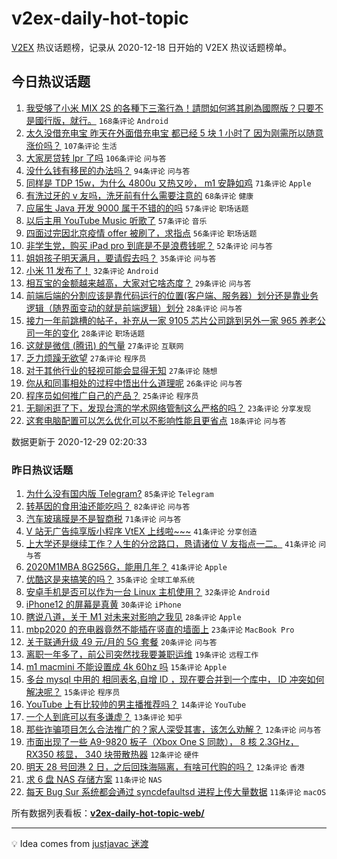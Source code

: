 # v2ex-daily-hot-topic

[V2EX](https://www.v2ex.com/) 热议话题榜，记录从 2020-12-18 日开始的 V2EX 热议话题榜单。

## 今日热议话题

<!-- TODAY BEGIN -->
1. [我受够了小米 MIX 2S 的各種下三濫行為！請問如何將其刷為國際版？只要不是國行版，就行。](https://www.v2ex.com/t/739580) ``168条评论`` ``Android``
1. [太久没借充电宝 昨天在外面借充电宝 都已经 5 块 1 小时了 因为刚需所以随意涨价吗？](https://www.v2ex.com/t/739541) ``107条评论`` ``生活``
1. [大家房贷转 lpr 了吗](https://www.v2ex.com/t/739497) ``106条评论`` ``问与答``
1. [没什么钱有移民的办法吗？](https://www.v2ex.com/t/739499) ``94条评论`` ``问与答``
1. [同样是 TDP 15w，为什么 4800u 又热又吵， m1 安静如鸡](https://www.v2ex.com/t/739574) ``71条评论`` ``Apple``
1. [有洗过牙的 v 友吗，洗牙前有什么需要注意的](https://www.v2ex.com/t/739600) ``68条评论`` ``健康``
1. [应届生 Java 开发 9000 属于不错的的吗](https://www.v2ex.com/t/739609) ``57条评论`` ``职场话题``
1. [以后主用 YouTube Music 听歌了](https://www.v2ex.com/t/739553) ``57条评论`` ``音乐``
1. [四面过完因北京疫情 offer 被刷了，求指点](https://www.v2ex.com/t/739560) ``56条评论`` ``职场话题``
1. [非学生党，购买 iPad pro 到底是不是浪费钱呢？](https://www.v2ex.com/t/739575) ``52条评论`` ``问与答``
1. [姐姐孩子明天满月，要请假去吗？](https://www.v2ex.com/t/739501) ``35条评论`` ``问与答``
1. [小米 11 发布了！](https://www.v2ex.com/t/739787) ``32条评论`` ``Android``
1. [相互宝的金额越来越高，大家对它啥态度？](https://www.v2ex.com/t/739607) ``29条评论`` ``问与答``
1. [前端后端的分割应该是靠代码运行的位置(客户端、服务器）划分还是靠业务逻辑（随界面变动的就是前端逻辑）划分](https://www.v2ex.com/t/739717) ``28条评论`` ``问与答``
1. [接力一年前跳槽的帖子，补充从一家 9105 芯片公司跳到另外一家 965 养老公司一年的变化](https://www.v2ex.com/t/739605) ``28条评论`` ``职场话题``
1. [这就是微信 (腾讯) 的气量](https://www.v2ex.com/t/739726) ``27条评论`` ``互联网``
1. [乏力烦躁无欲望](https://www.v2ex.com/t/739721) ``27条评论`` ``程序员``
1. [对于其他行业的轻视可能会显得无知](https://www.v2ex.com/t/739572) ``27条评论`` ``随想``
1. [你从和同事相处的过程中悟出什么道理呢](https://www.v2ex.com/t/739620) ``26条评论`` ``问与答``
1. [程序员如何推广自己的产品？](https://www.v2ex.com/t/739720) ``25条评论`` ``程序员``
1. [无聊闲逛了下，发现台湾的学术网络管制这么严格的吗？](https://www.v2ex.com/t/739682) ``23条评论`` ``分享发现``
1. [这套电脑配置可以怎么优化可以不影响性能且更省点](https://www.v2ex.com/t/739589) ``18条评论`` ``问与答``

数据更新于 2020-12-29 02:20:33
<!-- TODAY END -->

### 昨日热议话题

<!-- YESTERDAY BEGIN -->
1. [为什么没有国内版 Telegram?](https://www.v2ex.com/t/739339) ``85条评论`` ``Telegram``
1. [转基因的食用油还能吃吗？](https://www.v2ex.com/t/739322) ``82条评论`` ``问与答``
1. [汽车玻璃膜是不是智商税](https://www.v2ex.com/t/739315) ``71条评论`` ``问与答``
1. [V 站无广告纯享版小程序 VtEX 上线啦~~~](https://www.v2ex.com/t/739383) ``41条评论`` ``分享创造``
1. [上大学还是继续工作？人生的分岔路口，恳请诸位 V 友指点一二。](https://www.v2ex.com/t/739468) ``41条评论`` ``问与答``
1. [2020M1MBA 8G256G，能用几年？](https://www.v2ex.com/t/739309) ``41条评论`` ``Apple``
1. [优酷这是来搞笑的吗？](https://www.v2ex.com/t/739352) ``35条评论`` ``全球工单系统``
1. [安卓手机是否可以作为一台 Linux 主机使用？](https://www.v2ex.com/t/739415) ``32条评论`` ``Android``
1. [iPhone12 的屏幕是真黄](https://www.v2ex.com/t/739318) ``30条评论`` ``iPhone``
1. [瞎说八道，关于 M1 对未来对影响之我见](https://www.v2ex.com/t/739421) ``28条评论`` ``Apple``
1. [mbp2020 的充电器竟然不能插在竖直的墙面上](https://www.v2ex.com/t/739361) ``23条评论`` ``MacBook Pro``
1. [关于联通升级 49 元/月的 5G 套餐](https://www.v2ex.com/t/739410) ``20条评论`` ``问与答``
1. [离职一年多了，前公司突然找我要兼职运维](https://www.v2ex.com/t/739341) ``19条评论`` ``远程工作``
1. [m1 macmini 不能设置成 4k 60hz 吗](https://www.v2ex.com/t/739433) ``15条评论`` ``Apple``
1. [多台 mysql 中用的 相同表名,自增 ID ，现在要合并到一个库中， ID 冲突如何解决呢？](https://www.v2ex.com/t/739364) ``15条评论`` ``程序员``
1. [YouTube 上有比较帅的男主播推荐吗？](https://www.v2ex.com/t/739476) ``14条评论`` ``YouTube``
1. [一个人到底可以有多谦虚？](https://www.v2ex.com/t/739427) ``13条评论`` ``知乎``
1. [那些诈骗项目怎么合法推广的？家人深受其害，该怎么劝解？](https://www.v2ex.com/t/739414) ``12条评论`` ``问与答``
1. [市面出现了一些 A9-9820 板子（Xbox One S 同款）， 8 核 2.3GHz， RX350 核显， 340 块带散热器](https://www.v2ex.com/t/739376) ``12条评论`` ``硬件``
1. [明天 28 号回港 2 日，之后回珠海隔离，有啥可代购的吗？](https://www.v2ex.com/t/739375) ``12条评论`` ``香港``
1. [求 6 盘 NAS 存储方案](https://www.v2ex.com/t/739449) ``11条评论`` ``NAS``
1. [每天 Bug Sur 系统都会通过 syncdefaultsd 进程上传大量数据](https://www.v2ex.com/t/739393) ``11条评论`` ``macOS``
<!-- YESTERDAY END -->

所有数据列表看板：**[v2ex-daily-hot-topic-web/](https://realleonardo.github.io/v2ex-daily-hot-topic-web/)**

---

💡 Idea comes from [justjavac 迷渡](https://github.com/justjavac/)
